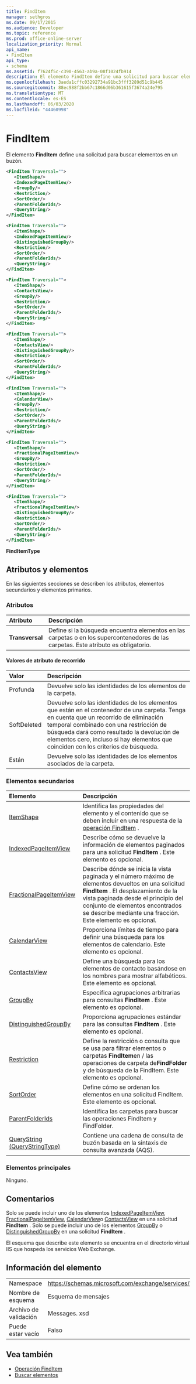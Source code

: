 ```yaml
---
title: FindItem
manager: sethgros
ms.date: 09/17/2015
ms.audience: Developer
ms.topic: reference
ms.prod: office-online-server
localization_priority: Normal
api_name:
- FindItem
api_type:
- schema
ms.assetid: f7624f5c-c390-4563-ab9a-08f1024fb914
description: El elemento FindItem define una solicitud para buscar elementos en un buzón.
ms.openlocfilehash: 3aeda1cffc03292734a91bc3fff3289d51c9b445
ms.sourcegitcommit: 88ec988f2bb67c1866d06b361615f3674a24e795
ms.translationtype: MT
ms.contentlocale: es-ES
ms.lasthandoff: 06/03/2020
ms.locfileid: "44460998"
---
```

# <a name="finditem"></a>FindItem

El elemento **FindItem** define una solicitud para buscar elementos en un buzón. 
  
```xml
<FindItem Traversal="">
   <ItemShape/>
   <IndexedPageItemView/>
   <GroupBy/>
   <Restriction/>
   <SortOrder/>
   <ParentFolderIds/>
   <QueryString/>
</FindItem>
```

```xml
<FindItem Traversal="">
   <ItemShape/>
   <IndexedPageItemView/>
   <DistinguishedGroupBy/>
   <Restriction/>
   <SortOrder/>
   <ParentFolderIds/>
   <QueryString/>
</FindItem>
```

```xml
<FindItem Traversal="">
   <ItemShape/>
   <ContactsView/>
   <GroupBy/>
   <Restriction/>
   <SortOrder/>
   <ParentFolderIds/>
   <QueryString/>
</FindItem>
```

```xml
<FindItem Traversal="">
   <ItemShape/>
   <ContactsView/> 
   <DistinguishedGroupBy/>
   <Restriction/>
   <SortOrder/>
   <ParentFolderIds/>
   <QueryString/>
</FindItem>
```

```xml
<FindItem Traversal="">
   <ItemShape/>
   <CalendarView/>
   <GroupBy/>
   <Restriction/>
   <SortOrder/>
   <ParentFolderIds/>
   <QueryString/>
</FindItem>
```

```xml
<FindItem Traversal="">
   <ItemShape/>
   <FractionalPageItemView/>
   <GroupBy/>
   <Restriction/>
   <SortOrder/>
   <ParentFolderIds/>
   <QueryString/>
</FindItem>
```

```xml
<FindItem Traversal="">
   <ItemShape/>
   <FractionalPageItemView/>
   <DistinguishedGroupBy/>
   <Restriction/>
   <SortOrder/>
   <ParentFolderIds/>
   <QueryString/>
</FindItem>
```


**FindItemType**

## <a name="attributes-and-elements"></a>Atributos y elementos

En las siguientes secciones se describen los atributos, elementos secundarios y elementos primarios.
  
### <a name="attributes"></a>Atributos

|**Atributo**|**Descripción**|
|:-----|:-----|
|**Transversal** <br/> |Define si la búsqueda encuentra elementos en las carpetas o en los supercontenedores de las carpetas. Este atributo es obligatorio.  <br/> |
   
#### <a name="traversal-attribute-values"></a>Valores de atributo de recorrido

|**Valor**|**Descripción**|
|:-----|:-----|
|Profunda  <br/> |Devuelve solo las identidades de los elementos de la carpeta.  <br/> |
|SoftDeleted  <br/> |Devuelve solo las identidades de los elementos que están en el contenedor de una carpeta. Tenga en cuenta que un recorrido de eliminación temporal combinado con una restricción de búsqueda dará como resultado la devolución de elementos cero, incluso si hay elementos que coinciden con los criterios de búsqueda.  <br/> |
|Están  <br/> |Devuelve solo las identidades de los elementos asociados de la carpeta.  <br/> |
   
### <a name="child-elements"></a>Elementos secundarios

|**Elemento**|**Descripción**|
|:-----|:-----|
|[ItemShape](itemshape.md) <br/> |Identifica las propiedades del elemento y el contenido que se deben incluir en una respuesta de la [operación FindItem](finditem-operation.md) .  <br/> |
|[IndexedPageItemView](indexedpageitemview.md) <br/> |Describe cómo se devuelve la información de elementos paginados para una solicitud **FindItem** . Este elemento es opcional.  <br/> |
|[FractionalPageItemView](fractionalpageitemview.md) <br/> |Describe dónde se inicia la vista paginada y el número máximo de elementos devueltos en una solicitud **FindItem** . El desplazamiento de la vista paginada desde el principio del conjunto de elementos encontrados se describe mediante una fracción. Este elemento es opcional.  <br/> |
|[CalendarView](calendarview.md) <br/> |Proporciona límites de tiempo para definir una búsqueda para los elementos de calendario. Este elemento es opcional.  <br/> |
|[ContactsView](contactsview.md) <br/> |Define una búsqueda para los elementos de contacto basándose en los nombres para mostrar alfabéticos. Este elemento es opcional.  <br/> |
|[GroupBy](groupby.md) <br/> |Especifica agrupaciones arbitrarias para consultas **FindItem** . Este elemento es opcional.  <br/> |
|[DistinguishedGroupBy](distinguishedgroupby.md) <br/> |Proporciona agrupaciones estándar para las consultas **FindItem** . Este elemento es opcional.  <br/> |
|[Restriction](restriction.md) <br/> |Define la restricción o consulta que se usa para filtrar elementos o carpetas **FindItem**en /  las operaciones de carpeta de**FindFolder** y de búsqueda de la FindItem. Este elemento es opcional.  <br/> |
|[SortOrder](sortorder.md) <br/> |Define cómo se ordenan los elementos en una solicitud FindItem. Este elemento es opcional.  <br/> |
|[ParentFolderIds](parentfolderids.md) <br/> |Identifica las carpetas para buscar las operaciones FindItem y FindFolder.  <br/> |
|[QueryString (QueryStringType)](querystring-querystringtype.md) <br/> |Contiene una cadena de consulta de buzón basada en la sintaxis de consulta avanzada (AQS).  <br/> |
   
### <a name="parent-elements"></a>Elementos principales

Ninguno.
  
## <a name="remarks"></a>Comentarios

Solo se puede incluir uno de los elementos [IndexedPageItemView](indexedpageitemview.md), [FractionalPageItemView](fractionalpageitemview.md), [CalendarView](calendarview.md)o [ContactsView](contactsview.md) en una solicitud **FindItem** . Solo se puede incluir uno de los elementos [GroupBy](groupby.md) o [DistinguishedGroupBy](distinguishedgroupby.md) en una solicitud **FindItem** . 
  
El esquema que describe este elemento se encuentra en el directorio virtual IIS que hospeda los servicios Web Exchange.
  
## <a name="element-information"></a>Información del elemento

|||
|:-----|:-----|
|Namespace  <br/> |https://schemas.microsoft.com/exchange/services/2006/messages  <br/> |
|Nombre de esquema  <br/> |Esquema de mensajes  <br/> |
|Archivo de validación  <br/> |Messages. xsd  <br/> |
|Puede estar vacío  <br/> |Falso  <br/> |
   
## <a name="see-also"></a>Vea también

- [Operación FindItem](finditem-operation.md)
- [Buscar elementos](https://msdn.microsoft.com/library/63af1f9c-464b-4fca-9ae3-3d60f24ca93c%28Office.15%29.aspx)

